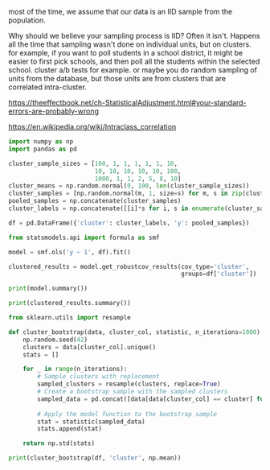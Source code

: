 most of the time, we assume that our data is an IID sample from the population.

Why should we believe your sampling process is IID? Often it isn't. Happens all the time that sampling wasn't done on individual units, but on clusters. for example, if you want to poll students in a school district, it might be easier to first pick schools, and then poll all the students within the selected school. cluster a/b tests for example. or maybe you do random sampling of units from the database, but those units are from clusters that are correlated intra-cluster.

https://theeffectbook.net/ch-StatisticalAdjustment.html#your-standard-errors-are-probably-wrong

https://en.wikipedia.org/wiki/Intraclass_correlation

```python
import numpy as np
import pandas as pd

cluster_sample_sizes = [100, 1, 1, 1, 1, 1, 10, 
                        10, 10, 10, 10, 10, 100, 
                        1000, 1, 1, 2, 5, 8, 10]
cluster_means = np.random.normal(0, 100, len(cluster_sample_sizes))
cluster_samples = [np.random.normal(m, 1, size=s) for m, s in zip(cluster_means, cluster_sample_sizes)]
pooled_samples = np.concatenate(cluster_samples)
cluster_labels = np.concatenate([[i]*s for i, s in enumerate(cluster_sample_sizes)])

df = pd.DataFrame({'cluster': cluster_labels, 'y': pooled_samples})

from statsmodels.api import formula as smf

model = smf.ols('y ~ 1', df).fit()

clustered_results = model.get_robustcov_results(cov_type='cluster', 
                                                groups=df['cluster'])

print(model.summary())

print(clustered_results.summary())

from sklearn.utils import resample

def cluster_bootstrap(data, cluster_col, statistic, n_iterations=1000):
    np.random.seed(42)
    clusters = data[cluster_col].unique()
    stats = []

    for _ in range(n_iterations):
        # Sample clusters with replacement
        sampled_clusters = resample(clusters, replace=True)
        # Create a bootstrap sample with the sampled clusters
        sampled_data = pd.concat([data[data[cluster_col] == cluster] for cluster in sampled_clusters])
        
        # Apply the model function to the bootstrap sample
        stat = statistic(sampled_data)
        stats.append(stat)

    return np.std(stats)

print(cluster_bootstrap(df, 'cluster', np.mean))
```
